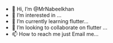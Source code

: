- 👋 Hi, I’m @MrNabeelkhan
- 👀 I’m interested in ...
- 🌱 I’m currently learning flutter...
- 💞️ I’m looking to collaborate on flutter ...
- 📫 How to reach me just Email me...

<!---
MrNabeelkhan/MrNabeelkhan is a ✨ special ✨ repository because its `README.md` (this file) appears on your GitHub profile.
You can click the Preview link to take a look at your changes.
--->
